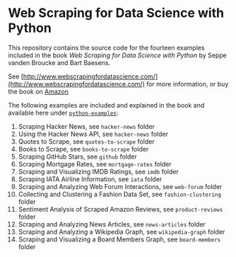 # Web Scraping for Data Science with Python

This repository contains the source code for the fourteen examples included in the book *Web Scraping for Data Science with Python* by Seppe vanden Broucke and Bart Baesens.

See [http://www.webscrapingfordatascience.com/](http://www.webscrapingfordatascience.com/) for more information, or buy the book on [Amazon](https://www.amazon.com/dp/1979343780/)

The following examples are included and explained in the book and available here under [`python-examples`](https://github.com/Macuyiko/webscrapingfordatascience/tree/master/python-examples):

1. Scraping Hacker News, see `hacker-news` folder
2. Using the Hacker News API, see `hacker-news` folder
3. Quotes to Scrape, see `quotes-to-scrape` folder
4. Books to Scrape, see `books-to-scrape` folder
5. Scraping GitHub Stars, see `github` folder
6. Scraping Mortgage Rates, see `mortgage-rates` folder
7. Scraping and Visualizing IMDB Ratings, see `imdb` folder
8. Scraping IATA Airline Information, see `iata` folder
9. Scraping and Analyzing Web Forum Interactions, see `web-forum` folder
10. Collecting and Clustering a Fashion Data Set, see `fashion-clustering` folder
11. Sentiment Analysis of Scraped Amazon Reviews, see `product-reviews` folder
12. Scraping and Analyzing News Articles, see `news-articles` folder
13. Scraping and Analyzing a Wikipedia Graph, see `wikipedia-graph` folder
14. Scraping and Visualizing a Board Members Graph, see `board-members` folder
